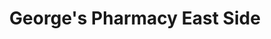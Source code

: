 ---
title: "George's Pharmacy East Side"
url: /indianapolis/georges-pharmacy-east-side/
shop: Drogerie
---